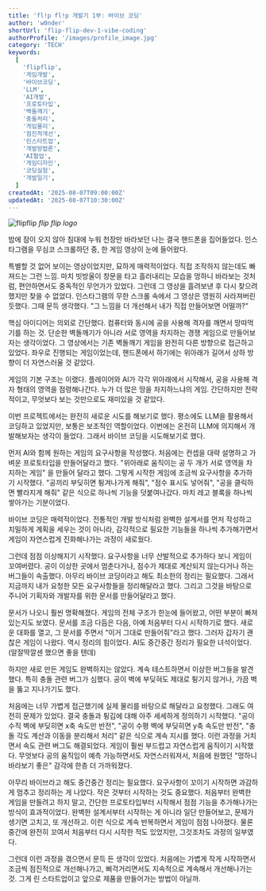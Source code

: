```yaml
---
title: 'fl!p fl!p 개발기 1부: 바이브 코딩'
author: 'w0nder'
shortUrl: 'flip-flip-dev-1-vibe-coding'
authorProfile: '/images/profile_image.jpg'
category: 'TECH'
keywords:
  [
    'flipflip',
    '게임개발',
    '바이브코딩',
    'LLM',
    'AI개발',
    '프로토타입',
    '벽돌깨기',
    '충돌처리',
    '게임물리',
    '점진적개선',
    '린스타트업',
    '개발방법론',
    'AI협업',
    '게임디자인',
    '코딩실험',
    '개발일기',
  ]
createdAt: '2025-08-07T09:00:00Z'
updatedAt: '2025-08-07T10:30:00Z'
---
```


![flipflip](/posts/35/assets/flipflip-og.png)
_flip flip logo_

밤에 잠이 오지 않아 침대에 누워 천장만 바라보던 나는 결국 핸드폰을 집어들었다. 인스타그램을 무심코 스크롤하던 중, 한 게임 영상이 눈에 들어왔다.

특별할 것 없어 보이는 영상이었지만, 묘하게 매력적이었다. 직접 조작하지 않는데도 빠져드는 그런 느낌. 마치 빗방울이 창문을 타고 흘러내리는 모습을 멍하니 바라보는 것처럼, 편안하면서도 중독적인 무언가가 있었다. 그런데 그 영상을 흘려보낸 후 다시 찾으려 했지만 찾을 수 없었다. 인스타그램의 무한 스크롤 속에서 그 영상은 영원히 사라져버린 듯했다. 그때 문득 생각했다. "그 느낌을 더 개선해서 내가 직접 만들어보면 어떨까?"

핵심 아이디어는 의외로 간단했다. 컴퓨터와 동시에 공을 사용해 격자를 깨면서 땅따먹기를 하는 것. 단순한 벽돌깨기가 아니라 서로 영역을 차지하는 경쟁 게임으로 만들어보자는 생각이었다. 그 영상에서는 기존 벽돌깨기 게임을 완전히 다른 방향으로 접근하고 있었다. 좌우로 진행되는 게임이었는데, 핸드폰에서 하기에는 위아래가 길어서 상하 방향이 더 자연스러울 것 같았다.

게임의 기본 구조는 이랬다. 플레이어와 AI가 각각 위아래에서 시작해서, 공을 사용해 격자 형태의 영역을 점령해나간다. 누가 더 많은 땅을 차지하느냐의 게임. 간단하지만 전략적이고, 무엇보다 보는 것만으로도 재미있을 것 같았다.

이번 프로젝트에서는 완전히 새로운 시도를 해보기로 했다. 평소에도 LLM을 활용해서 코딩하고 있었지만, 보통은 보조적인 역할이었다. 이번에는 온전히 LLM에 의지해서 개발해보자는 생각이 들었다. 그래서 바이브 코딩을 시도해보기로 했다.

먼저 AI와 함께 원하는 게임의 요구사항을 작성했다. 처음에는 컨셉을 대략 설명하고 가벼운 프로토타입을 만들어달라고 했다. "위아래로 움직이는 공 두 개가 서로 영역을 차지하는 게임" 을 만들어 달라고 했다. 그렇게 시작한 게임에 조금씩 요구사항을 추가하기 시작했다. "공끼리 부딪히면 튕겨나가게 해줘", "점수 표시도 넣어줘", "공을 클릭하면 빨라지게 해줘" 같은 식으로 하나씩 기능을 덧붙여나갔다. 마치 레고 블록을 하나씩 쌓아가는 기분이었다.

바이브 코딩은 매력적이었다. 전통적인 개발 방식처럼 완벽한 설계서를 먼저 작성하고 치밀하게 계획을 세우는 것이 아니라, 감각적으로 필요한 기능들을 하나씩 추가해가면서 게임이 자연스럽게 진화해나가는 과정이 새로웠다.

그런데 점점 이상해지기 시작했다. 요구사항을 너무 산발적으로 추가하다 보니 게임이 꼬여버렸다. 공이 이상한 곳에서 멈춘다거나, 점수가 제대로 계산되지 않는다거나 하는 버그들이 속출했다. 아무리 바이브 코딩이라고 해도 최소한의 정리는 필요했다. 그래서 지금까지 내가 요청한 모든 요구사항들을 정리해달라고 했다. 그리고 그것을 바탕으로 주니어 기획자와 개발자를 위한 문서를 만들어달라고 했다.

문서가 나오니 훨씬 명확해졌다. 게임의 전체 구조가 한눈에 들어왔고, 어떤 부분이 빠져있는지도 보였다. 문서를 조금 다듬은 다음, 아예 처음부터 다시 시작하기로 했다. 새로운 대화를 열고, 그 문서를 주면서 "이거 그대로 만들어줘"라고 했다. 그러자 갑자기 괜찮은 게임이 나왔다. 역시 정리의 힘이었다. AI도 중간중간 정리가 필요한 녀석이었다. (알잘딱깔센 했으면 좋을 텐데)

하지만 새로 만든 게임도 완벽하지는 않았다. 계속 테스트하면서 이상한 버그들을 발견했다. 특히 충돌 관련 버그가 심했다. 공이 벽에 부딪혀도 제대로 튕기지 않거나, 가끔 벽을 뚫고 지나가기도 했다.

처음에는 너무 가볍게 접근했기에 실제 물리를 바탕으로 해달라고 요청했다. 그래도 여전히 문제가 있었다. 결국 충돌과 튕김에 대해 아주 세세하게 정의하기 시작했다. "공이 수직 벽에 부딪히면 x축 속도만 반전", "공이 수평 벽에 부딪히면 y축 속도만 반전", "충돌 각도 계산과 이동을 분리해서 처리" 같은 식으로 계속 지시를 했다. 이런 과정을 거치면서 속도 관련 버그도 해결되었다. 게임이 훨씬 부드럽고 자연스럽게 움직이기 시작했다. 무엇보다 공의 움직임이 예측 가능하면서도 자연스러워져서, 처음에 원했던 "멍하니 바라보기 좋은" 감각에 한층 더 가까워졌다.

아무리 바이브라고 해도 중간중간 정리는 필요했다. 요구사항이 꼬이기 시작하면 과감하게 멈추고 정리하는 게 나았다. 작은 것부터 시작하는 것도 중요했다. 처음부터 완벽한 게임을 만들려고 하지 말고, 간단한 프로토타입부터 시작해서 점점 기능을 추가해나가는 방식이 효과적이었다. 완벽한 설계서부터 시작하는 게 아니라 일단 만들어보고, 문제가 생기면 고치고, 또 개선하고. 이런 식으로 계속 반복하면서 게임이 점점 나아졌다. 물론 중간에 완전히 꼬여서 처음부터 다시 시작한 적도 있었지만, 그것조차도 과정의 일부였다.

그런데 이런 과정을 겪으면서 문득 든 생각이 있었다. 처음에는 가볍게 작게 시작하면서 조금씩 점진적으로 개선해나가고, 삐걱거리면서도 지속적으로 계속해서 개선해나가는 것. 그게 린 스타트업이고 앞으로 제품을 만들어가는 방법이 아닐까.

<link-preview url="https://flipflip.cc/" title="flipflip" target="_blank" image="/posts/35/assets/flipflip-og.png">
</link-preview>
